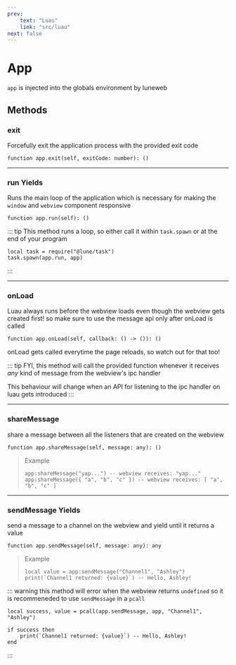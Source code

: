 ```yaml
---
prev:
    text: "Luau"
    link: "src/luau"
next: false
---
```


# App

`app` is injected into the globals environment by luneweb

## Methods

### exit

Forcefully exit the application process with the provided exit code

```luau
function app.exit(self, exitCode: number): ()
```

---

### run <Badge type="warning">Yields</Badge>

Runs the main loop of the application which is necessary
for making the `window` and `webview` component responsive

```luau
function app.run(self): ()
```

::: tip
This method runs a loop, so either call it within `task.spawn`
or at the end of your program

```luau
local task = require("@lune/task")
task.spawn(app.run, app)
```

:::

---

### onLoad

Luau always runs before the webview loads even though the webview gets created first!
so make sure to use the message api only after onLoad is called

```luau
function app.onLoad(self, callback: () -> ()): ()
```

onLoad gets called everytime the page reloads, so watch out for that too!

::: tip
FYI, this method will call the provided function whenever
it receives *any* kind of message from the webview's ipc handler

This behaviour will change
when an API for listening to the ipc handler on luau gets introduced
:::

---

### shareMessage

share a message between all the listeners that are created on the webview

```luau
function app.shareMessage(self, message: any): ()
```

> Example
>
> ```luau
> app:shareMessage("yap...") -- webview receives: "yap..."
> app:shareMessage({ "a", "b", "c" }) -- webview receives: [ "a", "b", "c" ]
> ```

---

### sendMessage <Badge type="warning">Yields</Badge>

send a message to a channel on the webview and yield until it returns a value

```luau
function app.sendMessage(self, message: any): any
```

> Example
>
> ```luau
> local value = app:sendMessage("Channel1", "Ashley")
> print(`Channel1 returned: {value}`) -- Hello, Ashley!
> ```

::: warning
this method will error when the webview returns `undefined`
so it is recommeneded to use `sendMessage` in a `pcall`

```luau
local success, value = pcall(app.sendMessage, app, "Channel1", "Ashley")

if success then
    print(`Channel1 returned: {value}`) -- Hello, Ashley!
end
```

:::
